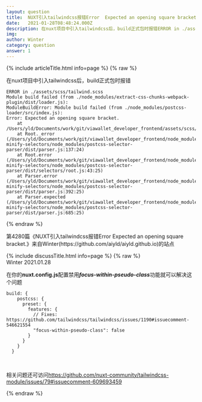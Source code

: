 ```yaml
---
layout: question
title:  NUXT引入tailwindcss报错Error  Expected an opening square bracket.
date:   2021-01-28T08:48:24.000Z
description: 在nuxt项目中引入tailwindcss后，build正式包时报错ERROR in ./assets/scss/tailwind.scssModule b...
img: 
author: Winter
category: question
answer: 1
---
```

<div class="article-root">
  <div class="article">
    {% include articleTitle.html info=page %}
    {% raw %}
    <div class="article-content"><p>在nuxt项目中引入tailwindcss后，build正式包时报错</p><pre><code class="language-plaintext">ERROR in ./assets/scss/tailwind.scss
Module build failed (from ./node_modules/extract-css-chunks-webpack-plugin/dist/loader.js):
ModuleBuildError: Module build failed (from ./node_modules/postcss-loader/src/index.js):
Error: Expected an opening square bracket.
    at /Users/yld/Documents/work/git/viawallet_developer_frontend/assets/scss/tailwind.scss:1:37
    at Root._error (/Users/yld/Documents/work/git/viawallet_developer_frontend/node_modules/postcss-minify-selectors/node_modules/postcss-selector-parser/dist/parser.js:137:24)
    at Root.error (/Users/yld/Documents/work/git/viawallet_developer_frontend/node_modules/postcss-minify-selectors/node_modules/postcss-selector-parser/dist/selectors/root.js:43:25)
    at Parser.error (/Users/yld/Documents/work/git/viawallet_developer_frontend/node_modules/postcss-minify-selectors/node_modules/postcss-selector-parser/dist/parser.js:392:25)
    at Parser.expected (/Users/yld/Documents/work/git/viawallet_developer_frontend/node_modules/postcss-minify-selectors/node_modules/postcss-selector-parser/dist/parser.js:685:25)</code></pre></div>
    {% endraw %}
  </div>
  <p class="winter_mark">第4280篇《NUXT引入tailwindcss报错Error  Expected an opening square bracket.》来自Winter(https://github.com/aiyld/aiyld.github.io)的站点</p>
  <div class="discuss-wrapper">
    {% include discussTitle.html info=page %}
    {% raw %}
    <div class="discuss-item">
        <div class="discuss-parent">
          <div class="discuss-meta">
            <span class="discuss-user">Winter</span>
            <span class="discuss-time">2021.01.28</span>
          </div>
          <div class="discuss-comment"><p>在你的<strong>nuxt.config.js</strong>配置禁用<i><strong>focus-within-pseudo-class</strong></i>功能就可以解决这个问题</p><pre><code class="language-javascript">build: {
    postcss: {
      preset: {
        features: {
          // Fixes: https://github.com/tailwindcss/tailwindcss/issues/1190#issuecomment-546621554
          "focus-within-pseudo-class": false
        }
      }
    }
  }</code></pre><p>&nbsp;</p><p>相关问题还可访问<a href="https://github.com/nuxt-community/tailwindcss-module/issues/79#issuecomment-609693459">https://github.com/nuxt-community/tailwindcss-module/issues/79#issuecomment-609693459</a></p></div>
        </div></div>
    {% endraw %}
  </div>
<div>

